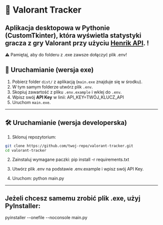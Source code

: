 # 🎯 Valorant Tracker

Aplikacja desktopowa w Pythonie (CustomTkinter), która wyświetla statystyki gracza z gry Valorant przy użyciu [Henrik API](https://docs.henrikdev.xyz/).
!
---
⚠️ Pamiętaj, aby do folderu z .exe zawsze dołączyć plik .env!
## 🚀 Uruchamianie (wersja exe)

1. Pobierz folder `dist/` z aplikacją (`main.exe` znajduje się w środku).
2. W tym samym folderze utwórz plik `.env`.
3. Skopiuj zawartość z pliku `.env.example` i wklej do `.env`.
4. Wpisz swój **API Key** w linii:
API_KEY=TWÓJ_KLUCZ_API
5. Uruchom `main.exe`.

---

## 🛠️ Uruchamianie (wersja developerska)

1. Sklonuj repozytorium:
```bash
git clone https://github.com/twoj-repo/valorant-tracker.git
cd valorant-tracker
```
2. Zainstaluj wymagane paczki:
pip install -r requirements.txt

3. Utwórz plik .env na podstawie .env.example i wpisz swój API Key.
   
4. Uruchom:
python main.py

---
## Jeżeli chcesz samemu zrobić plik .exe, użyj PyInstaller:
pyinstaller --onefile --noconsole main.py
